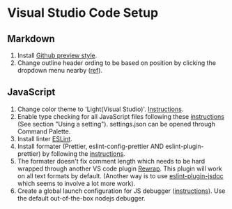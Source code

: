 # Visual Studio Code Setup

## Markdown

1. Install [Github preview
   style](https://marketplace.visualstudio.com/items?itemName=bierner.markdown-preview-github-styles&ssr=false#overview).
1. Change outline header ording to be based on position by clicking the dropdown
   menu nearby
   ([ref](https://github.com/Microsoft/vscode/issues/68338#issuecomment-462393155)).
  
## JavaScript

1. Change color theme to 'Light(Visual Studio)'.
   [Instructions](https://code.visualstudio.com/docs/getstarted/themes).
1. Enable type checking for all JavaScript files following these
   [instructions](https://code.visualstudio.com/docs/nodejs/working-with-javascript#_type-checking-javascript) (See
   section "Using a setting"). settings.json can be opened through Command
   Palette. 
1. Install linter [ESLint](https://marketplace.visualstudio.com/items?itemName=dbaeumer.vscode-eslint).
1. Install formater (Prettier, eslint-config-prettier AND
   eslint-plugin-prettier) by following the
   [instructions](https://prettier.io/docs/en/integrating-with-linters.html).
1. The formater doesn't fix comment length which needs to be hard wrapped
   through another VS code plugin
   [Rewrap](https://marketplace.visualstudio.com/items?itemName=stkb.rewrap).
   This plugin will work on all text formats by default.
   (Another way is to use
   [eslint-plugin-jsdoc](https://github.com/gajus/eslint-plugin-jsdoc) which
   seems to involve a lot more work).
1. Create a global launch configuration for JS debugger
   ([instructions](https://github.com/gajus/eslint-plugin-jsdoc)). Use the
   default out-of-the-box nodejs debugger.